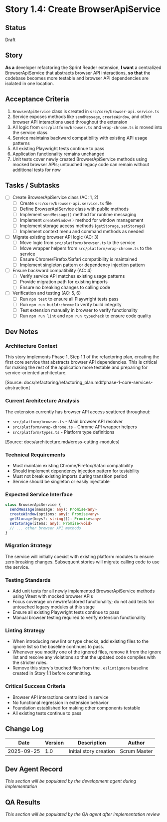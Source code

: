 # Story 1.4: Create BrowserApiService

## Status
Draft

## Story
**As a** developer refactoring the Sprint Reader extension,
**I want** a centralized BrowserApiService that abstracts browser API interactions,
**so that** the codebase becomes more testable and browser API dependencies are isolated in one location.

## Acceptance Criteria
1. `BrowserApiService` class is created in `src/core/browser-api.service.ts`
2. Service exposes methods like `sendMessage`, `createWindow`, and other browser API interactions used throughout the extension
3. All logic from `src/platform/browser.ts` and `wrap-chrome.ts` is moved into the service class
4. Service maintains backward compatibility with existing API usage patterns
5. All existing Playwright tests continue to pass
6. Application functionality remains unchanged
7. Unit tests cover newly created BrowserApiService methods using mocked browser APIs; untouched legacy code can remain without additional tests for now

## Tasks / Subtasks
- [ ] Create BrowserApiService class (AC: 1, 2)
  - [ ] Create `src/core/browser-api.service.ts` file
  - [ ] Define BrowserApiService class with public methods
  - [ ] Implement `sendMessage()` method for runtime messaging
  - [ ] Implement `createWindow()` method for window management
  - [ ] Implement storage access methods (`getStorage`, `setStorage`)
  - [ ] Implement context menu and command methods as needed
- [ ] Migrate existing browser API logic (AC: 3)
  - [ ] Move logic from `src/platform/browser.ts` to the service
  - [ ] Move wrapper helpers from `src/platform/wrap-chrome.ts` to the service
  - [ ] Ensure Chrome/Firefox/Safari compatibility is maintained
  - [ ] Implement singleton pattern or dependency injection pattern
- [ ] Ensure backward compatibility (AC: 4)
  - [ ] Verify service API matches existing usage patterns
  - [ ] Provide migration path for existing imports
  - [ ] Ensure no breaking changes to calling code
- [ ] Verification and testing (AC: 5, 6)
  - [ ] Run `npm test` to ensure all Playwright tests pass
  - [ ] Run `npm run build:chrome` to verify build integrity
  - [ ] Test extension manually in browser to verify functionality
  - [ ] Run `npm run lint` and `npm run typecheck` to ensure code quality

## Dev Notes

### Architecture Context
This story implements Phase 1, Step 1.1 of the refactoring plan, creating the first core service that abstracts browser API dependencies. This is critical for making the rest of the application more testable and preparing for service-oriented architecture.

[Source: docs/refactoring/refactoring_plan.md#phase-1-core-services-abstraction]

### Current Architecture Analysis
The extension currently has browser API access scattered throughout:
- `src/platform/browser.ts` - Main browser API resolver
- `src/platform/wrap-chrome.ts` - Chrome API wrapper helpers
- `src/platform/types.ts` - Platform type definitions

[Source: docs/architecture.md#cross-cutting-modules]

### Technical Requirements
- Must maintain existing Chrome/Firefox/Safari compatibility
- Should implement dependency injection pattern for testability
- Must not break existing imports during transition period
- Service should be singleton or easily injectable

### Expected Service Interface
```typescript
class BrowserApiService {
  sendMessage(message: any): Promise<any>
  createWindow(options: any): Promise<any>
  getStorage(keys?: string[]): Promise<any>
  setStorage(items: any): Promise<void>
  // ... other browser API methods
}
```

### Migration Strategy
The service will initially coexist with existing platform modules to ensure zero breaking changes. Subsequent stories will migrate calling code to use the service.

### Testing Standards
- Add unit tests for all newly implemented BrowserApiService methods using Vitest with mocked browser APIs
- Focus coverage on new/refactored functionality; do not add tests for untouched legacy modules at this stage
- Ensure all existing Playwright tests continue to pass
- Manual browser testing required to verify extension functionality

### Linting Strategy
- When introducing new lint or type checks, add existing files to the ignore list so the baseline continues to pass.
- Whenever you modify one of the ignored files, remove it from the ignore list and resolve any violations so that the updated code complies with the stricter rules.
- Remove this story's touched files from the `.eslintignore` baseline created in Story 1.1 before committing.


### Critical Success Criteria
- Browser API interactions centralized in service
- No functional regression in extension behavior
- Foundation established for making other components testable
- All existing tests continue to pass

## Change Log
| Date | Version | Description | Author |
|------|---------|-------------|--------|
| 2025-09-25 | 1.0 | Initial story creation | Scrum Master |

## Dev Agent Record
*This section will be populated by the development agent during implementation*

## QA Results
*This section will be populated by the QA agent after implementation review*
